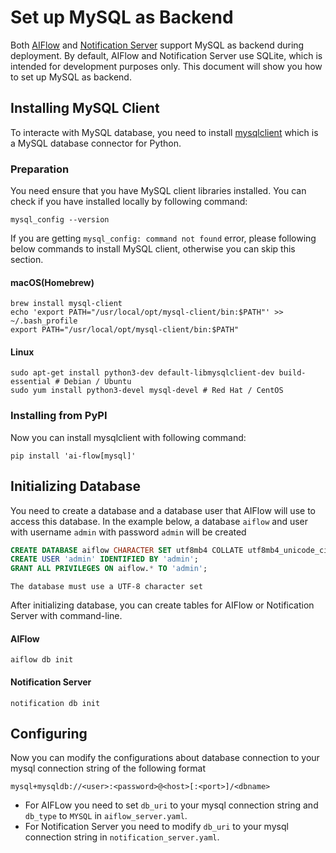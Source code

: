 # Set up MySQL as Backend

Both [AIFlow](../deployment/deploying_aiflow_server.md) and [Notification Server](../deployment/deploying_notification_server.md) support MySQL as backend during deployment. By default, AIFlow and Notification Server use SQLite, which is intended for development purposes only. This document will show you how to set up MySQL as backend.

## Installing MySQL Client

To interacte with MySQL database, you need to install [mysqlclient](https://github.com/PyMySQL/mysqlclient) which is a MySQL database connector for Python. 

### Preparation

You need ensure that you have MySQL client libraries installed. You can check if you have installed locally by following command:

```shell
mysql_config --version
```

If you are getting `mysql_config: command not found` error, please following below commands to install MySQL client, otherwise you can skip this section.

#### macOS(Homebrew)

```shell
brew install mysql-client
echo 'export PATH="/usr/local/opt/mysql-client/bin:$PATH"' >> ~/.bash_profile
export PATH="/usr/local/opt/mysql-client/bin:$PATH"
```

#### Linux

```shell
sudo apt-get install python3-dev default-libmysqlclient-dev build-essential # Debian / Ubuntu
sudo yum install python3-devel mysql-devel # Red Hat / CentOS
```

### Installing from PyPI

Now you can install mysqlclient with following command:

```shell
pip install 'ai-flow[mysql]'
```

## Initializing Database

You need to create a database and a database user that AIFlow will use to access this database. In the example below, a database `aiflow` and user with username `admin` with password `admin` will be created

```sql
CREATE DATABASE aiflow CHARACTER SET utf8mb4 COLLATE utf8mb4_unicode_ci;
CREATE USER 'admin' IDENTIFIED BY 'admin';
GRANT ALL PRIVILEGES ON aiflow.* TO 'admin';
```

```{note}
The database must use a UTF-8 character set
```

After initializing database, you can create tables for AIFlow or Notification Server with command-line.

#### AIFlow

```shell
aiflow db init
```

#### Notification Server

```shell
notification db init
```

## Configuring

Now you can modify the configurations about database connection to your mysql connection string of the following format

```shell
mysql+mysqldb://<user>:<password>@<host>[:<port>]/<dbname>
```

* For AIFLow you need to set `db_uri` to your mysql connection string and `db_type` to `MYSQL` in `aiflow_server.yaml`.
* For Notification Server you need to modify `db_uri` to your mysql connection string in `notification_server.yaml`.

